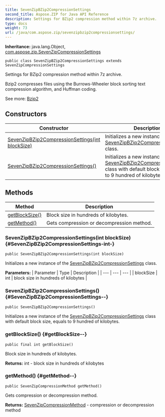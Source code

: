 ```yaml
---
title: SevenZipBZip2CompressionSettings
second_title: Aspose.ZIP for Java API Reference
description: Settings for BZip2 compression method within 7z archive.
type: docs
weight: 73
url: /java/com.aspose.zip/sevenzipbzip2compressionsettings/
---
```


**Inheritance:**
java.lang.Object, [com.aspose.zip.SevenZipCompressionSettings](../../com.aspose.zip/sevenzipcompressionsettings)
```
public class SevenZipBZip2CompressionSettings extends SevenZipCompressionSettings
```

Settings for BZip2 compression method within 7z archive.

Bzip2 compresses files using the Burrows-Wheeler block sorting text compression algorithm, and Huffman coding.

See more: [Bzip2][]


[Bzip2]: https://en.wikipedia.org/wiki/Bzip2
## Constructors

| Constructor | Description |
| --- | --- |
| [SevenZipBZip2CompressionSettings(int blockSize)](#SevenZipBZip2CompressionSettings-int-) | Initializes a new instance of the [SevenZipBZip2CompressionSettings](../../com.aspose.zip/sevenzipbzip2compressionsettings) class. |
| [SevenZipBZip2CompressionSettings()](#SevenZipBZip2CompressionSettings--) | Initializes a new instance of the [SevenZipBZip2CompressionSettings](../../com.aspose.zip/sevenzipbzip2compressionsettings) class with default block size, equals to 9 hundred of kilobytes. |
## Methods

| Method | Description |
| --- | --- |
| [getBlockSize()](#getBlockSize--) | Block size in hundreds of kilobytes. |
| [getMethod()](#getMethod--) | Gets compression or decompression method. |
### SevenZipBZip2CompressionSettings(int blockSize) {#SevenZipBZip2CompressionSettings-int-}
```
public SevenZipBZip2CompressionSettings(int blockSize)
```


Initializes a new instance of the [SevenZipBZip2CompressionSettings](../../com.aspose.zip/sevenzipbzip2compressionsettings) class.

**Parameters:**
| Parameter | Type | Description |
| --- | --- | --- |
| blockSize | int | block size in hundreds of kilobytes |

### SevenZipBZip2CompressionSettings() {#SevenZipBZip2CompressionSettings--}
```
public SevenZipBZip2CompressionSettings()
```


Initializes a new instance of the [SevenZipBZip2CompressionSettings](../../com.aspose.zip/sevenzipbzip2compressionsettings) class with default block size, equals to 9 hundred of kilobytes.

### getBlockSize() {#getBlockSize--}
```
public final int getBlockSize()
```


Block size in hundreds of kilobytes.

**Returns:**
int - block size in hundreds of kilobytes
### getMethod() {#getMethod--}
```
public SevenZipCompressionMethod getMethod()
```


Gets compression or decompression method.

**Returns:**
[SevenZipCompressionMethod](../../com.aspose.zip/sevenzipcompressionmethod) - compression or decompression method

